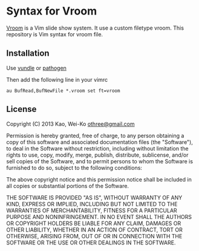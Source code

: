 Syntax for Vroom
================

[Vroom][1] is a Vim slide show system. It use a custom filetype vroom.
This repository is Vim syntax for vroom file.

Installation
------------

Use [vundle](https://github.com/gmarik/vundle) or [pathogen](https://github.com/tpope/vim-pathogen)

Then add the following line in your vimrc

    au BufRead,BufNewFile *.vroom set ft=vroom

[1]:https://github.com/ingydotnet/vroom-pm

License
-------

Copyright (C) 2013 Kao, Wei-Ko <othree@gmail.com>

Permission is hereby granted, free of charge, to any person obtaining
a copy of this software and associated documentation files (the "Software"),
to deal in the Software without restriction, including without limitation
the rights to use, copy, modify, merge, publish, distribute, sublicense,
and/or sell copies of the Software, and to permit persons to whom the 
Software is furnished to do so, subject to the following conditions:

The above copyright notice and this permission notice shall be included
in all copies or substantial portions of the Software.

THE SOFTWARE IS PROVIDED "AS IS", WITHOUT WARRANTY OF ANY KIND,
EXPRESS OR IMPLIED, INCLUDING BUT NOT LIMITED TO THE WARRANTIES
OF MERCHANTABILITY, FITNESS FOR A PARTICULAR PURPOSE AND NONINFRINGEMENT.
IN NO EVENT SHALL THE AUTHORS OR COPYRIGHT HOLDERS BE LIABLE FOR ANY CLAIM,
DAMAGES OR OTHER LIABILITY, WHETHER IN AN ACTION OF CONTRACT,
TORT OR OTHERWISE, ARISING FROM, OUT OF OR IN CONNECTION WITH THE SOFTWARE
OR THE USE OR OTHER DEALINGS IN THE SOFTWARE.


